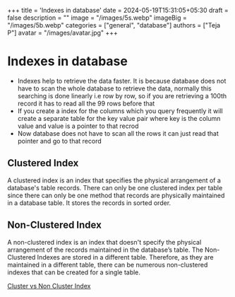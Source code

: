 +++
title = 'Indexes in database'
date = 2024-05-19T15:31:05+05:30
draft = false
description = ""
image = "/images/5s.webp"
imageBig = "/images/5b.webp"
categories = ["general", "database"]
authors = ["Teja P"]
avatar = "/images/avatar.jpg"
+++

# Indexes in database

* Indexes help to retrieve the data faster. It is because database does not have to scan the whole database to retrieve the data, normally this searching is done linearly i.e row by row, so if you are retrieving a 100th record it has to read all the 99 rows before that
* If you create a index for the columns which you query frequently it will create a separate table for the key value pair where key is the column value and value is a pointer to that recrod
* Now database does not have to scan all the rows it can just read that pointer and go to that record

## Clustered Index
A clustered index is an index that specifies the physical arrangement of a database's table records. There can only be one clustered index per table since there can only be one method that records are physically maintained in a database table. It stores the records in sorted order.

## Non-Clustered Index
A non-clustered index is an index that doesn't specify the physical arrangement of the records maintained in the database’s table. The Non-Clustered Indexes are stored in a different table. Therefore, as they are maintained in a different table, there can be numerous non-clustered indexes that can be created for a single table.

[Cluster vs Non Cluster Index](https://www.scaler.com/topics/clustered-and-non-clustered-index/)
